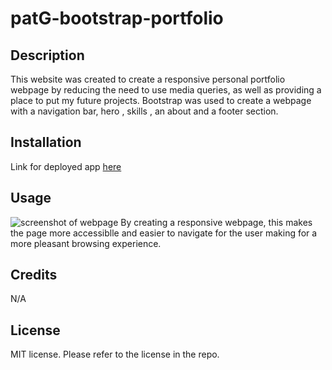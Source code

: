 # patG-bootstrap-portfolio

## Description
This website was created to create a responsive personal portfolio webpage by reducing the need to use media queries, as well as providing a place to put my future projects. Bootstrap was used to create a webpage with a navigation bar, hero , skills , an about and a footer section. 

## Installation
Link for deployed app [here](https://pamam31.github.io/patG-bootstrap-portfolio/)

## Usage
![screenshot of webpage](Images/webpage.png)
By creating a responsive webpage, this makes the page more accessiblle and easier to navigate for the user making for a more pleasant browsing experience.


## Credits
N/A

## License
MIT license. Please refer to the license in the repo.

